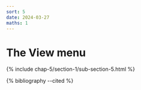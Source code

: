 ```yaml
---
sort: 5
date: 2024-03-27
maths: 1
---
```


# The View menu

{% include chap-5/section-1/sub-section-5.html %}

{% bibliography --cited %}

